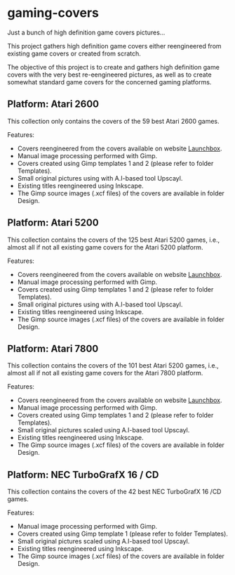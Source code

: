 # gaming-covers

Just a bunch of high definition game covers pictures...

This project gathers high definition game covers either reengineered from existing game covers or created from scratch.

The objective of this project is to create and gathers high definition game covers with the very best re-eengineered pictures, as well as to create somewhat standard game covers for the concerned gaming platforms.


## Platform: Atari 2600

This collection only contains the covers of the 59 best Atari 2600 games.

Features:
   * Covers reengineered from the covers available on website [Launchbox](https://gamesdb.launchbox-app.com).
   * Manual image processing performed with Gimp.
   * Covers created using Gimp templates 1 and 2 (please refer to folder Templates).
   * Small original pictures using with A.I-based tool Upscayl.
   * Existing titles reengineered using Inkscape.
   * The Gimp source images (.xcf files)  of the covers are available in folder Design.
 

## Platform: Atari 5200

This collection contains the covers of the 125 best Atari 5200 games, i.e., almost all if not all existing game covers for the Atari 5200 platform.

Features:
   * Covers reengineered from the covers available on website [Launchbox](https://gamesdb.launchbox-app.com).
   * Manual image processing performed with Gimp.
   * Covers created using Gimp templates 1 and 2 (please refer to folder Templates).
   * Small original pictures using with A.I-based tool Upscayl.
   * Existing titles reengineered using Inkscape.
   * The Gimp source images (.xcf files)  of the covers are available in folder Design.
 

## Platform: Atari 7800

This collection contains the covers of the 101 best Atari 5200 games, i.e., almost all if not all existing game covers for the Atari 7800 platform.

Features:
   * Covers reengineered from the covers available on website [Launchbox](https://gamesdb.launchbox-app.com).
   * Manual image processing performed with Gimp.
   * Covers created using Gimp templates 1 and 2 (please refer to folder Templates).
   * Small original pictures scaled using A.I-based tool Upscayl.
   * Existing titles reengineered using Inkscape.
   * The Gimp source images (.xcf files)  of the covers are available in folder Design.
 

## Platform: NEC TurboGrafX 16 / CD

This collection contains the covers of the 42 best NEC TurboGrafX 16 /CD games.

Features:
   * Manual image processing performed with Gimp.
   * Covers created using Gimp template 1 (please refer to folder Templates).
   * Small original pictures scaled using A.I-based tool Upscayl.
   * Existing titles reengineered using Inkscape.
   * The Gimp source images (.xcf files)  of the covers are available in folder Design.
